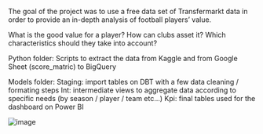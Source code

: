 The goal of the project was to use a free data set of Transfermarkt data in order to provide an in-depth analysis of football players’ value.

What is the good value for a player?
How can clubs asset it?
Which characteristics should they take into account?


Python folder:
Scripts to extract the data from Kaggle and from Google Sheet (score_matric) to BigQuery 

Models folder:
Staging: import tables on DBT with a few data cleaning / formating steps
Int: intermediate views to aggregate data according to specific needs (by season / player / team etc...)
Kpi: final tables used for the dashboard on Power BI 

  ![image](https://github.com/matthiaschanut/football_players_value/assets/130972807/baa99c49-bc6f-49c0-96ce-c6b8cd4d6b9c)

